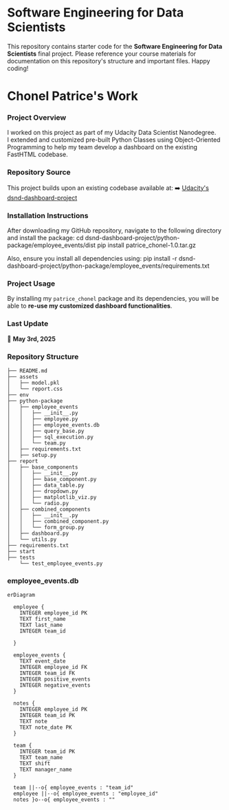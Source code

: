 
# Software Engineering for Data Scientists 

This repository contains starter code for the **Software Engineering for Data Scientists** final project. Please reference your course materials for documentation on this repository's structure and important files. Happy coding!


# Chonel Patrice's Work

### Project Overview
I worked on this project as part of my Udacity Data Scientist Nanodegree.  
I extended and customized pre-built Python Classes using Object-Oriented Programming to help my team develop a dashboard on the existing FastHTML codebase.

### Repository Source
This project builds upon an existing codebase available at:
➡️ [Udacity's dsnd-dashboard-project](https://github.com/udacity/dsnd-dashboard-project/tree/main)

### Installation Instructions
After downloading my GitHub repository, navigate to the following directory and install the package:
cd dsnd-dashboard-project/python-package/employee_events/dist 
pip install patrice_chonel-1.0.tar.gz

Also, ensure you install all dependencies using:
pip install -r dsnd-dashboard-project/python-package/employee_events/requirements.txt

### Project Usage
By installing my `patrice_chonel` package and its dependencies, you will be able to **re-use my customized dashboard functionalities**.

### Last Update
📅 **May 3rd, 2025**



### Repository Structure
```
├── README.md
├── assets
│   ├── model.pkl
│   └── report.css
├── env
├── python-package
│   ├── employee_events
│   │   ├── __init__.py
│   │   ├── employee.py
│   │   ├── employee_events.db
│   │   ├── query_base.py
│   │   ├── sql_execution.py
│   │   └── team.py
│   ├── requirements.txt
│   ├── setup.py
├── report
│   ├── base_components
│   │   ├── __init__.py
│   │   ├── base_component.py
│   │   ├── data_table.py
│   │   ├── dropdown.py
│   │   ├── matplotlib_viz.py
│   │   └── radio.py
│   ├── combined_components
│   │   ├── __init__.py
│   │   ├── combined_component.py
│   │   └── form_group.py
│   ├── dashboard.py
│   └── utils.py
├── requirements.txt
├── start
├── tests
    └── test_employee_events.py
```

### employee_events.db

```mermaid
erDiagram

  employee {
    INTEGER employee_id PK
    TEXT first_name
    TEXT last_name
    INTEGER team_id
    
  }

  employee_events {
    TEXT event_date
    INTEGER employee_id FK
    INTEGER team_id FK
    INTEGER positive_events
    INTEGER negative_events
  }

  notes {
    INTEGER employee_id PK
    INTEGER team_id PK
    TEXT note
    TEXT note_date PK
  }

  team {
    INTEGER team_id PK
    TEXT team_name
    TEXT shift
    TEXT manager_name
  }

  team ||--o{ employee_events : "team_id"
  employee ||--o{ employee_events : "employee_id"
  notes }o--o{ employee_events : ""
```
